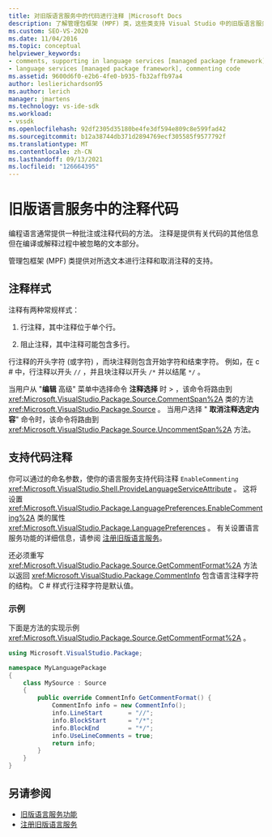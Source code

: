 ```yaml
---
title: 对旧版语言服务中的代码进行注释 |Microsoft Docs
description: 了解管理包框架 (MPF) 类，这些类支持 Visual Studio 中的旧版语言服务中的代码注释。
ms.custom: SEO-VS-2020
ms.date: 11/04/2016
ms.topic: conceptual
helpviewer_keywords:
- comments, supporting in language services [managed package framework]
- language services [managed package framework], commenting code
ms.assetid: 9600d6f0-e2b6-4fe0-b935-fb32affb97a4
author: leslierichardson95
ms.author: lerich
manager: jmartens
ms.technology: vs-ide-sdk
ms.workload:
- vssdk
ms.openlocfilehash: 92df2305d35180be4fe3df594e809c8e599fad42
ms.sourcegitcommit: b12a38744db371d2894769ecf305585f9577792f
ms.translationtype: MT
ms.contentlocale: zh-CN
ms.lasthandoff: 09/13/2021
ms.locfileid: "126664395"
---
```

# <a name="comment-code-in-a-legacy-language-service"></a>旧版语言服务中的注释代码
编程语言通常提供一种批注或注释代码的方法。 注释是提供有关代码的其他信息但在编译或解释过程中被忽略的文本部分。

 管理包框架 (MPF) 类提供对所选文本进行注释和取消注释的支持。

## <a name="comment-styles"></a>注释样式
注释有两种常规样式：

1. 行注释，其中注释位于单个行。

2. 阻止注释，其中注释可能包含多行。

行注释的开头字符 (或字符) ，而块注释则包含开始字符和结束字符。 例如，在 c # 中，行注释以开头 `//` ，并且块注释以开头 `/*` 并以结尾 `*/` 。

当用户从 "**编辑** 高级" 菜单中选择命令 **注释选择** 时  >   ，该命令将路由到 <xref:Microsoft.VisualStudio.Package.Source.CommentSpan%2A> 类的方法 <xref:Microsoft.VisualStudio.Package.Source> 。 当用户选择 " **取消注释选定内容**" 命令时，该命令将路由到 <xref:Microsoft.VisualStudio.Package.Source.UncommentSpan%2A> 方法。

## <a name="support-code-comments"></a>支持代码注释
 你可以通过的命名参数，使你的语言服务支持代码注释 `EnableCommenting` <xref:Microsoft.VisualStudio.Shell.ProvideLanguageServiceAttribute> 。 这将设置 <xref:Microsoft.VisualStudio.Package.LanguagePreferences.EnableCommenting%2A> 类的属性 <xref:Microsoft.VisualStudio.Package.LanguagePreferences> 。 有关设置语言服务功能的详细信息，请参阅 [注册旧版语言服务](../../extensibility/internals/registering-a-legacy-language-service1.md)。

 还必须重写 <xref:Microsoft.VisualStudio.Package.Source.GetCommentFormat%2A> 方法以返回 <xref:Microsoft.VisualStudio.Package.CommentInfo> 包含语言注释字符的结构。 C # 样式行注释字符是默认值。

### <a name="example"></a>示例
 下面是方法的实现示例 <xref:Microsoft.VisualStudio.Package.Source.GetCommentFormat%2A> 。

```csharp
using Microsoft.VisualStudio.Package;

namespace MyLanguagePackage
{
    class MySource : Source
    {
        public override CommentInfo GetCommentFormat() {
            CommentInfo info = new CommentInfo();
            info.LineStart       = "//";
            info.BlockStart      = "/*";
            info.BlockEnd        = "*/";
            info.UseLineComments = true;
            return info;
        }
    }
}
```

## <a name="see-also"></a>另请参阅
- [旧版语言服务功能](../../extensibility/internals/legacy-language-service-features1.md)
- [注册旧版语言服务](../../extensibility/internals/registering-a-legacy-language-service1.md)
